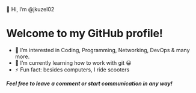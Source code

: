 👋 Hi, I’m @jkuzel02
# Welcome to my GitHub profile!
- 👀 I’m interested in Coding, Programming, Networking, DevOps & many more.
- 🌱 I’m currently learning how to work with git 😀  
- ⚡ Fun fact: besides computers, I ride scooters

_**Feel free to leave a comment or start communication in any way!**_

<!---
jkuzel02/jkuzel02 is a ✨ special ✨ repository because its `README.md` (this file) appears on your GitHub profile.
You can click the Preview link to take a look at your changes.
--->

